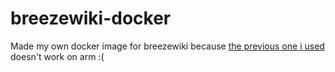 # breezewiki-docker

Made my own docker image for breezewiki because [the previous one i used](https://github.com/PussTheCat-org/docker-breezewiki-quay) doesn't work on arm :(
